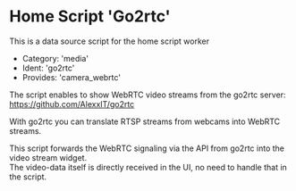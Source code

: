 # Home Script 'Go2rtc'

This is a data source script for the home script worker

- Category: 'media'
- Ident:    'go2rtc'
- Provides: 'camera_webrtc'

The script enables to show WebRTC video streams from the go2rtc server:
https://github.com/AlexxIT/go2rtc

With go2rtc you can translate RTSP streams from webcams into WebRTC streams.

This script forwards the WebRTC signaling via the API from go2rtc into the video stream widget.\
The video-data itself is directly received in the UI, no need to handle that in the script.